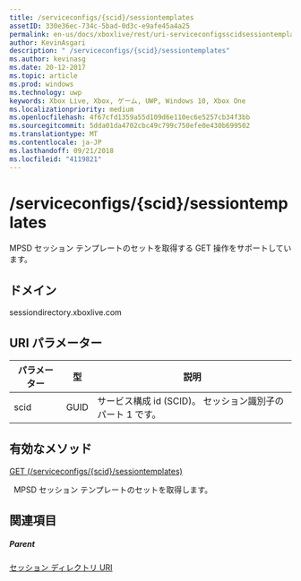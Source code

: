 ```yaml
---
title: /serviceconfigs/{scid}/sessiontemplates
assetID: 330e36ec-734c-5bad-0d3c-e9afe45a4a25
permalink: en-us/docs/xboxlive/rest/uri-serviceconfigsscidsessiontemplates.html
author: KevinAsgari
description: " /serviceconfigs/{scid}/sessiontemplates"
ms.author: kevinasg
ms.date: 20-12-2017
ms.topic: article
ms.prod: windows
ms.technology: uwp
keywords: Xbox Live, Xbox, ゲーム, UWP, Windows 10, Xbox One
ms.localizationpriority: medium
ms.openlocfilehash: 4f67cfd1359a55d109d6e110ec6e5257cb34f3bb
ms.sourcegitcommit: 5dda01da4702cbc49c799c750efe0e430b699502
ms.translationtype: MT
ms.contentlocale: ja-JP
ms.lasthandoff: 09/21/2018
ms.locfileid: "4119821"
---
```

# <a name="serviceconfigsscidsessiontemplates"></a>/serviceconfigs/{scid}/sessiontemplates
MPSD セッション テンプレートのセットを取得する GET 操作をサポートしています。 
<a id="ID4EO"></a>

 
## <a name="domain"></a>ドメイン
sessiondirectory.xboxlive.com  
<a id="ID4ET"></a>

 
## <a name="uri-parameters"></a>URI パラメーター
 
| パラメーター| 型| 説明| 
| --- | --- | --- | 
| scid| GUID| サービス構成 id (SCID)。 セッション識別子のパート 1 です。| 
  
<a id="ID4EPB"></a>

 
## <a name="valid-methods"></a>有効なメソッド

[GET (/serviceconfigs/{scid}/sessiontemplates)](uri-serviceconfigsscidsessiontemplatesget.md)

&nbsp;&nbsp;MPSD セッション テンプレートのセットを取得します。
 
<a id="ID4EZB"></a>

 
## <a name="see-also"></a>関連項目
 
<a id="ID4E2B"></a>

 
##### <a name="parent"></a>Parent 

[セッション ディレクトリ URI](atoc-reference-sessiondirectory.md)

   